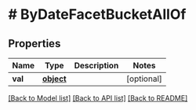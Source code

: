 # # ByDateFacetBucketAllOf

## Properties

Name | Type | Description | Notes
------------ | ------------- | ------------- | -------------
**val** | [**object**](.md) |  | [optional] 

[[Back to Model list]](../../README.md#documentation-for-models) [[Back to API list]](../../README.md#documentation-for-api-endpoints) [[Back to README]](../../README.md)


